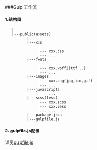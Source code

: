 ###Gulp 工作流


#### 1.结构图

    ---|
       |---public(assets)
              |
              |---css
                   |
                   |--- xxx.css
                   |--- ...
              |---fonts
                   |
                   |--- xxx.woff2(ttf...)
                   |--- ...
              |---images
                   |--- xxx.png(jpg,ico,gif)
                   |--- ...
              |---javascripts
                   |--- ...
              |---scss(less)
                   |--- xxx.scss
                   |--- xxx.less
                   |--- ...
              |---package.json
              |---gulpfile.js
              
#### 2. gulpfile.js配置

详见[gulpfile.js](./gulpfile.js)